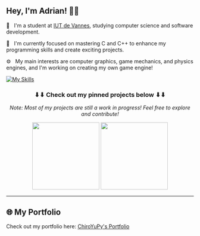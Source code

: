 <h2>
    Hey, I'm Adrian! 👋🏻
</h2>

💼&nbsp;&nbsp;&nbsp;I'm a student at <a href="https://www.iutvannes.fr/" target="_blank">IUT de Vannes</a>, studying computer science and software development.

🌱&nbsp;&nbsp;&nbsp;I'm currently focused on mastering C and C++ to enhance my programming skills and create exciting projects.

⚙️&nbsp;&nbsp;&nbsp;My main interests are computer graphics, game mechanics, and physics engines, and I'm working on creating my own game engine!

[![My Skills](https://skillicons.dev/icons?i=java,python,c,cpp,git,mysql)](https://skillicons.dev)

<h3 align="center">
    ⬇⬇ Check out my pinned projects below ⬇⬇
</h3>
<p align="center">
    <i>Note: Most of my projects are still a work in progress! Feel free to explore and contribute!</i>
</p>

<p align="center">
    <img height="180em" src="https://github-readme-stats-eight-theta.vercel.app/api?username=ChiroYuPy&show_icons=true&theme=dark&include_all_commits=true&locale=fr"/>
    <img height="180em" src="https://github-readme-stats.vercel.app/api/top-langs/?username=ChiroYuPy&layout=compact&theme=dark"/>
</p>

---

## 🌐 My Portfolio
Check out my portfolio here: [ChiroYuPy's Portfolio](https://chiroyupy.github.io/chiroyupy/index.html)
